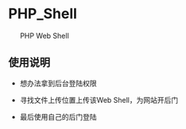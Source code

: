 # PHP_Shell

&nbsp;&nbsp;&nbsp;&nbsp;&nbsp;
PHP Web Shell

## 使用说明

* 想办法拿到后台登陆权限

* 寻找文件上传位置上传该Web Shell，为网站开后门

* 最后使用自己的后门登陆
